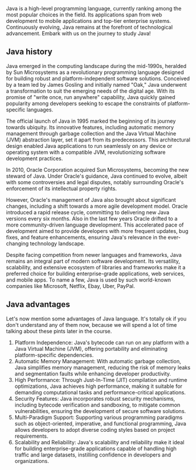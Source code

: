 Java is a high-level programming language, currently ranking among the most popular choices in the field. Its applications span from web development to mobile applications and top-tier enterprise systems. Continuously evolving, Java remains at the forefront of technological advancement. Embark with us on the journey to study Java!

## Java history

Java emerged in the computing landscape during the mid-1990s, heralded by Sun Microsystems as a revolutionary programming language designed for building robust and platform-independent software solutions. Conceived by a team led by James Gosling and initially named "Oak," Java underwent a transformation to suit the emerging needs of the digital age. With its promise of "write once, run anywhere" capability, Java quickly gained popularity among developers seeking to escape the constraints of platform-specific languages.

The official launch of Java in 1995 marked the beginning of its journey towards ubiquity. Its innovative features, including automatic memory management through garbage collection and the Java Virtual Machine (JVM) abstraction layer, set it apart from its predecessors. This architectural design enabled Java applications to run seamlessly on any device or operating system with a compatible JVM, revolutionizing software development practices.

In 2010, Oracle Corporation acquired Sun Microsystems, becoming the new steward of Java. Under Oracle's guidance, Java continued to evolve, albeit with some controversies and legal disputes, notably surrounding Oracle's enforcement of its intellectual property rights.

However, Oracle's management of Java also brought about significant changes, including a shift towards a more agile development model. Oracle introduced a rapid release cycle, committing to delivering new Java versions every six months. Also in the last few years Oracle drifted to a more community-driven language development. This accelerated pace of development aimed to provide developers with more frequent updates, bug fixes, and feature enhancements, ensuring Java's relevance in the ever-changing technology landscape.

Despite facing competition from newer languages and frameworks, Java remains an integral part of modern software development. Its versatility, scalability, and extensive ecosystem of libraries and frameworks make it a preferred choice for building enterprise-grade applications, web services, and mobile apps. To name a few, Java is used by such world-known companies like Microsoft, Netflix, Ebay, Uber, PayPal. 

## Java advantages

Let's now mention some advantages of Java language. It's totally ok if you don't understand any of them now, because we will spend a lot of time talking about these pints later in the course.

1. Platform Independence: Java's bytecode can run on any platform with a Java Virtual Machine (JVM), offering portability and eliminating platform-specific dependencies.
2. Automatic Memory Management: With automatic garbage collection, Java simplifies memory management, reducing the risk of memory leaks and segmentation faults while enhancing developer productivity.
3. High Performance: Through Just-In-Time (JIT) compilation and runtime optimizations, Java achieves high performance, making it suitable for demanding computational tasks and performance-critical applications.
4. Security Features: Java incorporates robust security mechanisms, including bytecode verification and sandboxing, to mitigate common vulnerabilities, ensuring the development of secure software solutions.
5. Multi-Paradigm Support: Supporting various programming paradigms such as object-oriented, imperative, and functional programming, Java allows developers to adopt diverse coding styles based on project requirements.
6. Scalability and Reliability: Java's scalability and reliability make it ideal for building enterprise-grade applications capable of handling high traffic and large datasets, instilling confidence in developers and organizations.
